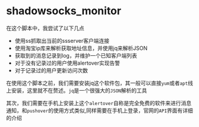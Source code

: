 # shadowsocks_monitor

在这个脚本中，我尝试了以下几点
 - 使用ss抓取出当前的ssserver客户端连接
 - 使用淘宝ip库来解析获取地址信息，并使用jq来解析JSON
 - 获取到的消息记录到log，并维护一个已知客户端列表
 - 对于没有记录过的用户使用alertover实现告警
 - 对于记录过的用户更新访问次数

在使用这个脚本之前，我们需要安装jq这个软件包，其一般可以直接`yum`或者`apt`线上安装，这里就不在赘述。`jq`是一个很强大的`JSON`解析的工具

其次，我们需要在手机上安装上这个`alertover`自称是完全免费的软件来进行消息通知，和`pushover`的使用方式类似,同样需要在手机上登录，官网的`API`界面有详细的介绍
